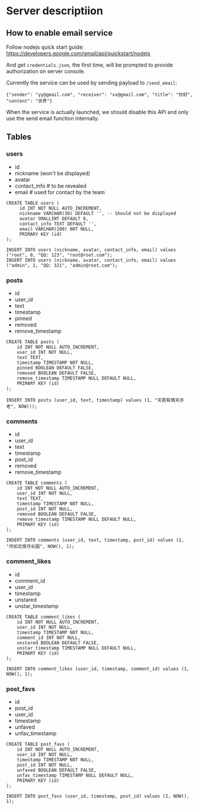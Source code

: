 # Server descriptiion

## How to enable email service
Follow nodejs quick start guide: https://developers.google.com/gmail/api/quickstart/nodejs

And get `credentials.json`, the first time, will be prompted to provide authorization on server console.

Currently the service can be used by sending payload to `/send_email`:
```
{"sender": "yy@gmail.com", "receiver": "xx@gmail.com", "title": "你好", "content": "世界"}
```

When the service is actually launched, we should disable this API and only use the send email function internally.

## Tables

### users
- id
- nickname (won't be displayed)
- avatar
- contact_info # to be revealed
- email # used for contact by the team

```
CREATE TABLE users (
     id INT NOT NULL AUTO_INCREMENT,
     nickname VARCHAR(30) DEFAULT '', -- Should not be displayed
     avatar SMALLINT DEFAULT 0,
     contact_info TEXT DEFAULT '',
     email VARCHAR(200) NOT NULL,
     PRIMARY KEY (id)
);

INSERT INTO users (nickname, avatar, contact_info, email) values ("root", 0, "QQ: 123", "root@root.com");
INSERT INTO users (nickname, avatar, contact_info, email) values ("admin", 1, "QQ: 321", "admin@root.com");
```

### posts
- id
- user_id
- text
- timestamp
- pinned
- removed
- remove_timestamp

```
CREATE TABLE posts (
	id INT NOT NULL AUTO_INCREMENT,
	user_id INT NOT NULL,
	text TEXT,
	timestamp TIMESTAMP NOT NULL,
	pinned BOOLEAN DEFAULT FALSE,
	removed BOOLEAN DEFAULT FALSE,
	remove_timestamp TIMESTAMP NULL DEFAULT NULL,
    PRIMARY KEY (id)
);

INSERT INTO posts (user_id, text, timestamp) values (1, "天若有情天亦老", NOW());
```

### comments
- id
- user_id
- text
- timestamp
- post_id
- removed
- remove_timestamp

```
CREATE TABLE comments (
	id INT NOT NULL AUTO_INCREMENT,
	user_id INT NOT NULL,
	text TEXT,
	timestamp TIMESTAMP NOT NULL,
	post_id INT NOT NULL,
	removed BOOLEAN DEFAULT FALSE,
	remove_timestamp TIMESTAMP NULL DEFAULT NULL,
    PRIMARY KEY (id)
);

INSERT INTO comments (user_id, text, timestamp, post_id) values (2, "月如无恨月长圆", NOW(), 1);
```

### comment_likes
- id
- comment_id
- user_id
- timestamp
- unstared
- unstar_timestamp

```
CREATE TABLE comment_likes (
	id INT NOT NULL AUTO_INCREMENT,
	user_id INT NOT NULL,
	timestamp TIMESTAMP NOT NULL,
	comment_id INT NOT NULL,
	unstared BOOLEAN DEFAULT FALSE,
	unstar_timestamp TIMESTAMP NULL DEFAULT NULL,
    PRIMARY KEY (id)
);

INSERT INTO comment_likes (user_id, timestamp, comment_id) values (1, NOW(), 1);
```


### post_favs
- id
- post_id
- user_id
- timestamp
- unfaved
- unfav_timestamp

```
CREATE TABLE post_favs (
	id INT NOT NULL AUTO_INCREMENT,
	user_id INT NOT NULL,
	timestamp TIMESTAMP NOT NULL,
	post_id INT NOT NULL,
	unfaved BOOLEAN DEFAULT FALSE,
	unfav_timestamp TIMESTAMP NULL DEFAULT NULL,
    PRIMARY KEY (id)
);

INSERT INTO post_favs (user_id, timestamp, post_id) values (2, NOW(), 1);
```